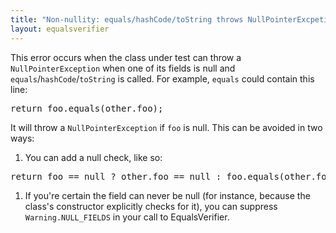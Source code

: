 ```yaml
---
title: "Non-nullity: equals/hashCode/toString throws NullPointerExcpetion"
layout: equalsverifier
---
```

This error occurs when the class under test can throw a `NullPointerException` when one of its fields is null and `equals`/`hashCode`/`toString` is called. For example, `equals` could contain this line:
<pre class="prettyprint">
return foo.equals(other.foo);
</pre>
It will throw a `NullPointerException` if `foo` is null. This can be avoided in two ways:

1. You can add a null check, like so:
<pre class="prettyprint">
return foo == null ? other.foo == null : foo.equals(other.foo);
</pre>

1. If you're certain the field can never be null (for instance, because the class's constructor explicitly checks for it), you can suppress `Warning.NULL_FIELDS` in your call to EqualsVerifier.

